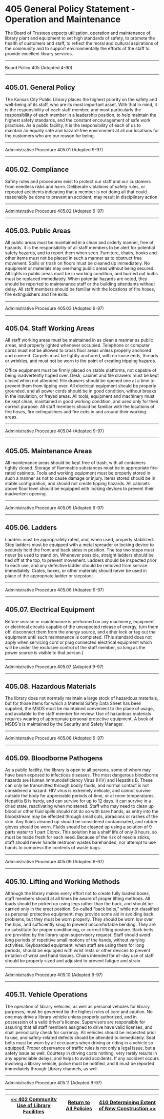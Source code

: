 # 405 General Policy Statement - Operation and Maintenance

The Board of Trustees expects utilization, operation and maintenance of library plant and equipment to set high standards of safety, to promote the health of customers and staff, to reflect the moral and cultural aspirations of the community and to support environmentally the efforts of the staff to provide excellent library services.

---

Board Policy 405 (Adopted 4-90)

---

## 405.01. General Policy

The Kansas City Public Library places the highest priority on the safety and well-being of its staff, who are its most important asset. With that in mind, it is the responsibility of each staff member, and most particularly the responsibility of each member in a leadership position, to help maintain the highest safety standards, and the constant encouragement of safe work practices. As a public facility, it is the responsibility of each of us to maintain an equally safe and hazard-free environment at all our locations for the customers who are our reason for being.

---

Administrative Procedure 405.01 (Adopted 9-97)

---

## 405.02. Compliance

Safety rules and procedures exist to protect our staff and our customers from needless risks and harm. Deliberate violations of safety rules, or repeated accidents indicating that a member is not doing all that could reasonably be done to prevent an accident, may result in disciplinary action.

---

Administrative Procedure 405.02 (Adopted 9-97)

---

## 405.03. Public Areas

All public areas must be maintained in a clean and orderly manner, free of hazards. It is the responsibility of all staff members to be alert for potential safety hazards, and to report them when seen. Furniture, chairs, books and other items must not be placed in such a manner as to obstruct free movement. Spills or trash on floors must be cleaned up immediately. No equipment or materials may overhang public areas without being secured. All lights in public areas must be in working condition, and burned out bulbs must be replaced immediately. When potential hazards are noted, they should be reported to maintenance staff or the building attendants without delay. All staff members should be familiar with the locations of fire hoses, fire extinguishers and fire exits.

---

Administrative Procedure 405.03 (Adopted 9-97)

---

## 405.04. Staff Working Areas

All staff working areas must be maintained in as clean a manner as public areas, and properly lighted whenever occupied. Telephone or computer cords must not be allowed to cross floor areas unless properly anchored and covered. Carpets must be tightly anchored, with no loose ends, threads or wrinkles, and must not be worn to the point of creating tripping hazards.

Office equipment must be firmly placed on stable platforms, not capable of being inadvertently tipped over. Desk, cabinet and file drawers must be kept closed when not attended. File drawers should be opened one at a time to prevent them from tipping over. All electrical equipment should be properly grounded, and all power cords should be in good condition, without breaks in the insulation, or frayed areas. All tools, equipment and machinery must be kept clean, maintained in good working condition, and used only for their correct purpose. All staff members should be familiar with the locations of fire hoses, fire extinguishers and fire exits in and around their working areas.

---

Administrative Procedure 405.04 (Adopted 9-97)

---

## 405.05. Maintenance Areas

All maintenance areas should be kept free of trash, with all containers tightly closed. Storage of flammable substances must be in appropriate fire-rated cabinets. Tools and working equipment must be properly stored in such a manner as not to cause damage or injury. Items stored should be in stable configuration, and should not create tipping hazards. All cabinets above floor level should be equipped with locking devices to prevent their inadvertent opening.

---

Administrative Procedure 405.05 (Adopted 9-97)

---

## 405.06. Ladders

Ladders must be appropriately rated, and, when used, properly stabilized. Step ladders must be equipped with a metal spreader or locking device to securely hold the front and back sides in position. The top two steps must never be used to stand on. Whenever possible, straight ladders should be tied off at the top, to prevent movement. Ladders should be inspected prior to each use, and any defective ladder should be removed from service immediately. Crates, boxes, or other materials should never be used in place of the appropriate ladder or stepstool.

---

Administrative Procedure 405.06 (Adopted 9-97)

---

## 405.07. Electrical Equipment

Before service or maintenance is performed on any machinery, equipment or electrical circuits capable of the unexpected release of energy, turn them off, disconnect them from the energy source, and either lock or tag out the equipment until such maintenance is completed. (This standard does not apply when servicing cord or plug connected electrical equipment which will be under the exclusive control of the staff member, so long as the power source is visible to that person.)

---

Administrative Procedure 405.07 (Adopted 9-97)

---

## 405.08. Hazardous Materials

The library does not normally maintain a large stock of hazardous materials, but for those items for which a Material Safety Data Sheet has been supplied, the MSDS must be maintained convenient to the place of usage, and available to the staff member for review. Use of hazardous materials requires wearing of appropriate personal protective equipment. A book of MSDS's is maintained by the Security and Safety Manager.

---

Administrative Procedure 405.08 (Adopted 9-97)

---

## 405.09. Bloodborne Pathogens

As a public facility, the library is open to all persons, some of whom may have been exposed to infectious diseases. The most dangerous bloodborne hazards are Human Immunodeficiency Virus (HIV) and Hepatitis B. These can only be transmitted through bodily fluids, and normal contact is not considered a hazard. HIV virus is extremely delicate, and cannot survive outside the body for appreciable periods of time, or at room temperatures. Hepatitis B is hardy, and can survive for up to 12 days. It can survive in a dried state, reactivating when moistened. Staff who may need to clean up blood or other fluid spills should not do so with bare hands, as entry into the bloodstream may be effected through small cuts, abrasions or rashes of the skin. Any fluids cleaned up should be considered contaminated, and rubber gloves should be worn. Fluids should be cleaned up using a solution of 9 parts water to 1 part Clorox. This solution has a shelf life of only 8 hours, so must be made fresh for each need. Because of the risk of needle sticks, staff should never handle restroom wastes barehanded, nor attempt to use hands to compress the contents of waste bags.

---

Administrative Procedure 405.09 (Adopted 9-97)

---

## 405.10. Lifting and Working Methods

Although the library makes every effort not to create fully loaded boxes, staff members should at all times be aware of proper lifting methods. All loads should be picked up using legs rather than the back, and should be carried only in the erect position. So-called "back belts," while not classified as personal protective equipment, may provide some aid in avoiding back problems, but they must be worn properly. They should be worn low over the hips, and sufficiently snug to prevent uncomfortable bending. They are no substitute for proper conditioning, or correct lifting posture. Back belts are provided by the library upon supervisory request. Staff should avoid long periods of repetitive small motions of the hands, without varying activities. Keyboarded equipment, when staff are using them for long periods, should be equipped with wrist rests or other devices to prevent irritation of wrist and hand tissues. Chairs intended for all-day use of staff should be properly sized and adjusted to prevent fatigue and strain.

---

Administrative Procedure 405.10 (Adopted 9-97)

---

## 405.11. Vehicle Operations

The operation of library vehicles, as well as personal vehicles for library purposes, must be governed by the highest rules of care and caution. No one may drive a library vehicle unless properly authorized, and in possession of a valid driver's license. Supervisors are responsible for assuring that all staff members assigned to drive have valid licenses, and shall periodically check for currency. All vehicles should be inspected prior to use, and safety-related defects should be attended to immediately. Seat belts must be worn by all occupants when driving or riding in a vehicle so equipped. Proper observance of traffic rules is not only a legal issue, but a safety issue as well. Courtesy in driving costs nothing, very rarely results in any appreciable delays, and helps to avoid accidents. If any accident occurs involving a library vehicle, police must be notified, and it must be reported immediately through Library channels, as well.

---

Administrative Procedure 405.11 (Adopted 9-97)

---
[<< 402 Community Use of Library Facilities](/policies/400-facilities-equipment/402.md) | [Return to All Policies](/policies/) | [410 Determining Extent of New Construction >>](/policies/400-facilities-equipment/410.md)
--- | --- | ---
